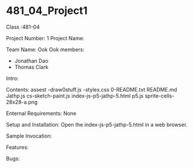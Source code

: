 # 481_04_Project1
Class :481-04

Project Number: 1
Project Name: 

Team Name: Ook Ook
members:
- Jonathan Dao
- Thomas Clark

Intro: 

Contents:
assest 
  -draw0stuff.js
  -styles.css
 0-README.txt
 README.md
 Jathp.js
 cs-sketch-paint.js
 index-js-p5-jathp-5.html
 p5.js
 sprite-cells-28x28-a.png
  
Enternal Requirements: None

Setup and Installation:
Open the index-js-p5-jathp-5.html in a web browser.


Sample Invocation:

Features:

Bugs:
